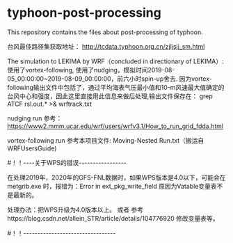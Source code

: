 # typhoon-post-processing
This repository contains the files about post-processing of typhoon.

台风最佳路径集获取地址：
http://tcdata.typhoon.org.cn/zjljsjj_sm.html

The simulation to LEKIMA by WRF（concluded in directionary of LEKIMA）:
使用了vortex-following, 使用了nudging，模拟时间2019-08-05_00:00:00~2019-08-09_00:00:00，前六小时spin-up舍去.
因为vortex-following输出文件中包括了，通过平均海表气压最小值和10-m风速最大值确定的台风中心和强度，因此这里直接用此信息来做后处理,输出文件保存在：
grep ATCF rsl.out.* >& wrftrack.txt

nudging run 参考：https://www2.mmm.ucar.edu/wrf/users/wrfv3.1/How_to_run_grid_fdda.html

vortex-following run 参考本项目文件: Moving-Nested Run.txt（搬运自 WRFUsersGuide)


#！！----关于WPS的错误-----------------

在处理2019年，2020年的GFS-FNL数据时，如果WPS版本是4.0以下，可能会在metgrib.exe 时，报错为：Error in ext_pkg_write_field 
原因为Vatable变量表不是最新的。

处理办法：把WPS升级为4.0版本以上。
或者 参考https://blog.csdn.net/allein_STR/article/details/104776920 修改变量表等。

#！！---------------------------------
